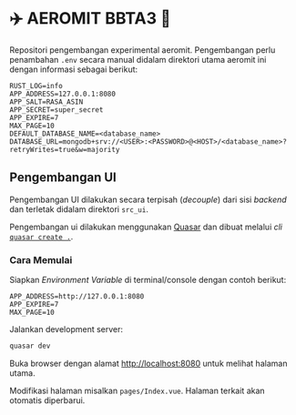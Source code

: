 # :airplane: AEROMIT BBTA3 :rocket:
Repositori pengembangan experimental aeromit. Pengembangan perlu penambahan `.env` secara manual
didalam direktori utama aeromit ini dengan informasi sebagai berikut:

```
RUST_LOG=info
APP_ADDRESS=127.0.0.1:8080
APP_SALT=RASA_ASIN
APP_SECRET=super_secret
APP_EXPIRE=7
MAX_PAGE=10
DEFAULT_DATABASE_NAME=<database_name>
DATABASE_URL=mongodb+srv://<USER>:<PASSWORD>@<HOST>/<database_name>?retryWrites=true&w=majority
```

## Pengembangan UI
Pengembangan UI dilakukan secara terpisah (_decouple_) dari sisi _backend_ dan terletak didalam
direktori `src_ui`.

Pengembangan ui dilakukan menggunakan [Quasar](https://quasar.dev/) dan dibuat melalui _cli_ 
[`quasar create .`](https://quasar.dev/quasar-cli/installation#Introduction).

### Cara Memulai

Siapkan _Environment Variable_ di terminal/console dengan contoh berikut:
```
APP_ADDRESS=http://127.0.0.1:8080
APP_EXPIRE=7
MAX_PAGE=10
```

Jalankan development server:

```bash
quasar dev
```

Buka browser dengan alamat [http://localhost:8080](http://localhost:8080) untuk melihat halaman utama.

Modifikasi halaman misalkan `pages/Index.vue`. Halaman terkait akan otomatis diperbarui.
